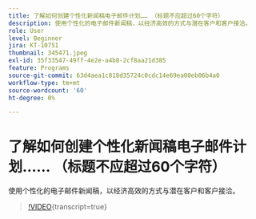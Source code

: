 ```yaml
---
title: 了解如何创建个性化新闻稿电子邮件计划…… （标题不应超过60个字符）
description: 使用个性化的电子邮件新闻稿，以经济高效的方式与潜在客户和客户接洽。
role: User
level: Beginner
jira: KT-10751
thumbnail: 345471.jpeg
exl-id: 35f33547-49ff-4e2e-a4b8-2cf8aa21d385
feature: Programs
source-git-commit: 63d4aea1c818d35724c0cdc14e69ea00eb06b4a0
workflow-type: tm+mt
source-wordcount: '60'
ht-degree: 0%

---
```


# 了解如何创建个性化新闻稿电子邮件计划…… （标题不应超过60个字符）

使用个性化的电子邮件新闻稿，以经济高效的方式与潜在客户和客户接洽。

>[!VIDEO](https://video.tv.adobe.com/v/345471/?quality=12&learn=on){transcript=true}
